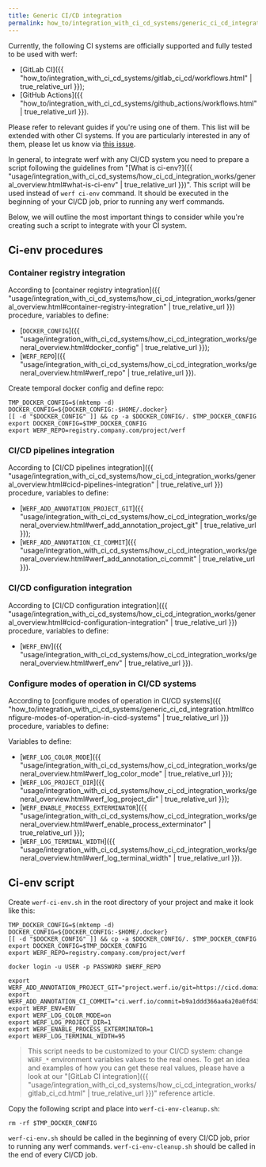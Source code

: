 ```yaml
---
title: Generic CI/CD integration
permalink: how_to/integration_with_ci_cd_systems/generic_ci_cd_integration.html
---
```


Currently, the following CI systems are officially supported and fully tested to be used with werf:
 * [GitLab CI]({{ "how_to/integration_with_ci_cd_systems/gitlab_ci_cd/workflows.html" | true_relative_url }});
 * [GitHub Actions]({{ "how_to/integration_with_ci_cd_systems/github_actions/workflows.html" | true_relative_url }}).

Please refer to relevant guides if you're using one of them. This list will be extended with other CI systems. If you are particularly interested in any of them, please let us know via [this issue](https://github.com/werf/werf/issues/1617).

In general, to integrate werf with any CI/CD system you need to prepare a script following the guidelines from "[What is ci-env?]({{ "usage/integration_with_ci_cd_systems/how_ci_cd_integration_works/general_overview.html#what-is-ci-env" | true_relative_url }})". This script will be used instead of `werf ci-env` command. It should be executed in the beginning of your CI/CD job, prior to running any werf commands.

Below, we will outline the most important things to consider while you're creating such a script to integrate with your CI system.

## Ci-env procedures

### Container registry integration

According to [container registry integration]({{ "usage/integration_with_ci_cd_systems/how_ci_cd_integration_works/general_overview.html#container-registry-integration" | true_relative_url }}) procedure, variables to define:
 * [`DOCKER_CONFIG`]({{ "usage/integration_with_ci_cd_systems/how_ci_cd_integration_works/general_overview.html#docker_config" | true_relative_url }});
 * [`WERF_REPO`]({{ "usage/integration_with_ci_cd_systems/how_ci_cd_integration_works/general_overview.html#werf_repo" | true_relative_url }}).

Create temporal docker config and define repo:

```shell
TMP_DOCKER_CONFIG=$(mktemp -d)
DOCKER_CONFIG=${DOCKER_CONFIG:-$HOME/.docker}
[[ -d "$DOCKER_CONFIG" ]] && cp -a $DOCKER_CONFIG/. $TMP_DOCKER_CONFIG
export DOCKER_CONFIG=$TMP_DOCKER_CONFIG
export WERF_REPO=registry.company.com/project/werf
```

### CI/CD pipelines integration

According to [CI/CD pipelines integration]({{ "usage/integration_with_ci_cd_systems/how_ci_cd_integration_works/general_overview.html#cicd-pipelines-integration" | true_relative_url }}) procedure, variables to define:
 * [`WERF_ADD_ANNOTATION_PROJECT_GIT`]({{ "usage/integration_with_ci_cd_systems/how_ci_cd_integration_works/general_overview.html#werf_add_annotation_project_git" | true_relative_url }});
 * [`WERF_ADD_ANNOTATION_CI_COMMIT`]({{ "usage/integration_with_ci_cd_systems/how_ci_cd_integration_works/general_overview.html#werf_add_annotation_ci_commit" | true_relative_url }}).

### CI/CD configuration integration

According to [CI/CD configuration integration]({{ "usage/integration_with_ci_cd_systems/how_ci_cd_integration_works/general_overview.html#cicd-configuration-integration" | true_relative_url }}) procedure, variables to define:
 * [`WERF_ENV`]({{ "usage/integration_with_ci_cd_systems/how_ci_cd_integration_works/general_overview.html#werf_env" | true_relative_url }}).

### Configure modes of operation in CI/CD systems

According to [configure modes of operation in CI/CD systems]({{ "how_to/integration_with_ci_cd_systems/generic_ci_cd_integration.html#configure-modes-of-operation-in-cicd-systems" | true_relative_url }}) procedure, variables to define:

Variables to define:
 * [`WERF_LOG_COLOR_MODE`]({{ "usage/integration_with_ci_cd_systems/how_ci_cd_integration_works/general_overview.html#werf_log_color_mode" | true_relative_url }});
 * [`WERF_LOG_PROJECT_DIR`]({{ "usage/integration_with_ci_cd_systems/how_ci_cd_integration_works/general_overview.html#werf_log_project_dir" | true_relative_url }});
 * [`WERF_ENABLE_PROCESS_EXTERMINATOR`]({{ "usage/integration_with_ci_cd_systems/how_ci_cd_integration_works/general_overview.html#werf_enable_process_exterminator" | true_relative_url }});
 * [`WERF_LOG_TERMINAL_WIDTH`]({{ "usage/integration_with_ci_cd_systems/how_ci_cd_integration_works/general_overview.html#werf_log_terminal_width" | true_relative_url }}).

## Ci-env script

Create `werf-ci-env.sh` in the root directory of your project and make it look like this:

```shell
TMP_DOCKER_CONFIG=$(mktemp -d)
DOCKER_CONFIG=${DOCKER_CONFIG:-$HOME/.docker}
[[ -d "$DOCKER_CONFIG" ]] && cp -a $DOCKER_CONFIG/. $TMP_DOCKER_CONFIG
export DOCKER_CONFIG=$TMP_DOCKER_CONFIG
export WERF_REPO=registry.company.com/project/werf

docker login -u USER -p PASSWORD $WERF_REPO

export WERF_ADD_ANNOTATION_PROJECT_GIT="project.werf.io/git=https://cicd.domain.com/project/x"
export WERF_ADD_ANNOTATION_CI_COMMIT="ci.werf.io/commit=b9a1ddd366aa6a20a0fd43fb6612f349d33465ff"
export WERF_ENV=ENV
export WERF_LOG_COLOR_MODE=on
export WERF_LOG_PROJECT_DIR=1
export WERF_ENABLE_PROCESS_EXTERMINATOR=1
export WERF_LOG_TERMINAL_WIDTH=95
```

> This script needs to be customized to your CI/CD system: change `WERF_*` environment variables values to the real ones. To get an idea and examples of how you can get these real values, please have a look at our "[GitLab CI integration]({{ "usage/integration_with_ci_cd_systems/how_ci_cd_integration_works/gitlab_ci_cd.html" | true_relative_url }})" reference article.

Copy the following script and place into `werf-ci-env-cleanup.sh`:

```shell
rm -rf $TMP_DOCKER_CONFIG
```

`werf-ci-env.sh` should be called in the beginning of every CI/CD job, prior to running any werf commands.
`werf-ci-env-cleanup.sh` should be called in the end of every CI/CD job.
